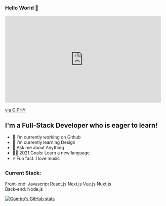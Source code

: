 ### Hello World 👋

<div style="width:100%;height:0;padding-bottom:56%;position:relative;"><iframe src="https://giphy.com/embed/xTcnT45z6H5gxFYZZS" width="100%" height="100%" style="position:absolute" frameBorder="0" class="giphy-embed" allowFullScreen></iframe></div><p><a href="https://giphy.com/gifs/rain-drizzle-xTcnT45z6H5gxFYZZS">via GIPHY</a></p>

## I'm a Full-Stack Developer who is eager to learn!

- 🔭 I’m currently working on Github
- 🌱 I’m currently learning Design
- 💬 Ask me about Anything
- 🙌🏼 2021 Goals: Learn a new language
- ⚡ Fun fact: I love music

### Current Stack:

Front-end: Javascript React.js Next.js Vue.js Nuxt.js
<br/>
Back-end: Node.js

[![Combo's GitHub stats](https://github-readme-stats.vercel.app/api?username=iamcombo&theme=algolia&show_icons=true)](https://github.com/iamcombo)
